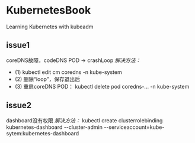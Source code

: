 # KubernetesBook
Learning Kubernetes with kubeadm

## issue1
coreDNS故障，codeDNS POD -> crashLoop
*解决方法：* 
 * (1) kubectl edit cm coredns -n kube-system
 * (2) 删除“loop”，保存退出后
 * (3) 重启coreDNS POD： kubectl delete pod coredns-... -n kube-system

## issue2
dashboard没有权限
*解决方法：* 
 kubectl create clusterrolebinding kubernetes-dashboard --cluster-admin --serviceaccount=kube-sytem:kubernetes-dashboard

##


